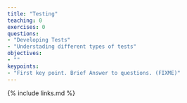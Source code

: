 ```yaml
---
title: "Testing"
teaching: 0
exercises: 0
questions:
- "Developing Tests"
- "Understading different types of tests"
objectives:
- ""
keypoints:
- "First key point. Brief Answer to questions. (FIXME)"
---
```


{% include links.md %}

